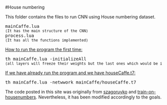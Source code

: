 #House numbering
<p>This folder contains the files to run CNN using House numbering dataset.</p>
<pre>
mainCaffe.lua  
<small>(It has the main structure of the CNN)</small>
process.lua  
<small>(It has all the functions implemented)</small>
</pre>
<u>How to run the program the first time:</u>
<pre>
th mainCaffe.lua -initializeAll 
<small>(all layers will freeze their weights but the last ones which would be initialized)</small>
</pre>
<u>If we have already run the program and we have houseCaffe.t7:</u>
<pre>
th mainCaffe.lua -netwwork mainCaffe/houseCaffe.t7
</pre>
<p>The code posted in this site was originally from <a href="https://github.com/szagoruyko/loadcaffe">szagoruyko</a> and <a href="https://github.com/torch/demos">train-on-housenumbers</a>. Nevertheless, it has been modified accordingly to the goals.</p>
